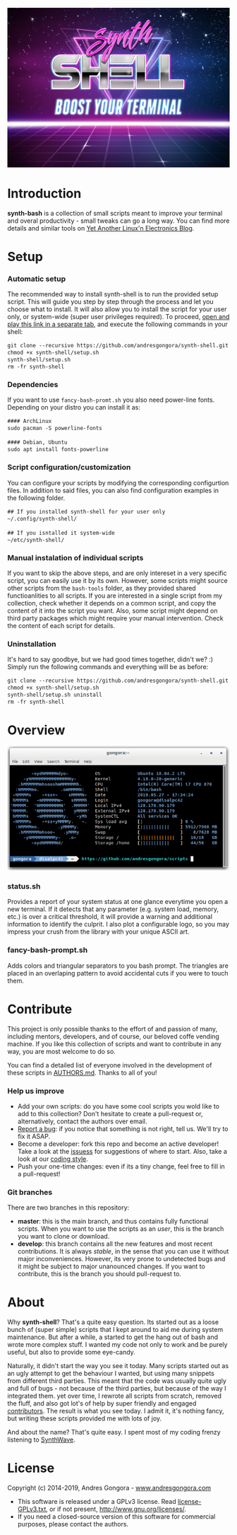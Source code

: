 ![synth-shell](doc/synth-shell.jpg)






<!--------------------------------------+-------------------------------------->
#                                  Introduction
<!--------------------------------------+-------------------------------------->

**synth-bash** is a collection of small scripts meant to improve your terminal
and overal productivity - small tweaks can go a long way.
You can find more details and similar tools on
[Yet Another Linux'n Electronics Blog](https://yalneb.blogspot.com/).






<!--------------------------------------+-------------------------------------->
#                                     Setup
<!--------------------------------------+-------------------------------------->

### Automatic setup

The recommended way to install synth-shell is to run the provided setup script.
This will guide you step by step through the process and let you choose what
to install. It will also allow you to install the script for your user only,
or system-wide (super user privileges required). To proceed, 
[open and play this link in a separate tab](https://www.youtube.com/watch?v=k6ZMYWPQID0),
and execute the following commands in your shell:
```
git clone --recursive https://github.com/andresgongora/synth-shell.git
chmod +x synth-shell/setup.sh
synth-shell/setup.sh
rm -fr synth-shell
```



### Dependencies
If you want to use `fancy-bash-promt.sh` you also need power-line fonts.
Depending on your distro you can install it as:
```
#### ArchLinux
sudo pacman -S powerline-fonts

#### Debian, Ubuntu
sudo apt install fonts-powerline
```


### Script configuration/customization
You can configure your scripts by modifying the corresponding configurtion
files. In addition to said files, you can also find configuration examples
in the following folder.
```
## If you installed synth-shell for your user only
~/.config/synth-shell/

## If you isntalled it system-wide
~/etc/synth-shell/
```



### Manual instalation of individual scripts
If you want to skip the above steps, and are only intereset in a very
specific script, you can easily use it by its own.
However, some scripts might source other scripts from the `bash-tools` folder,
as they provided shared functioanlities to all scripts. If you are interested
in a single script from my collection, check whether it depends on a common
script, and copy the content of it into the script you want.
Also, some script might depend on third party packages which might require
your manual intervention. Check the content of each script for details.






### Uninstallation
It's hard to say goodbye, but we had good times together, didn't we? :)
Simply run the following commands and everything will be as before:
```
git clone --recursive https://github.com/andresgongora/synth-shell.git
chmod +x synth-shell/setup.sh
synth-shell/setup.sh uninstall
rm -fr synth-shell
```






<!--------------------------------------+-------------------------------------->
#                                    Overview
<!--------------------------------------+-------------------------------------->

![Example with status.sh and fancy-bash-prompt.sh](doc/screenshot.png)


### status.sh
Provides a report of your system status at one glance everytime you open a
new terminal. If it detects that any parameter (e.g. system load, memory, etc.)
is over a critical threshold, it will provide a warning and additional
information to identify the culprit. I also plot a configurable logo, so
you may impress your crush from the library with your unique ASCII art.


### fancy-bash-prompt.sh
Adds colors and triangular separators to you bash prompt. The triangles are
placed in an overlaping pattern to avoid accidental cuts if you were to touch
them.






<!--------------------------------------+-------------------------------------->
#                                   Contribute
<!--------------------------------------+-------------------------------------->

This project is only possible thanks to the effort of and passion of many, 
including mentors, developers, and of course, our beloved coffe vending machine.
If you like this collection of scripts and want to contribute in any way,
you are most welcome to do so.

You can find a detailed list of everyone involved in the development of
these scripts in [AUTHORS.md](AUTHORS.md). Thanks to all of you!



### Help us improve

* Add your own scripts: do you have some cool scripts you wold like to 
  add to this collection? Don't hesitate to create a pull-request or,
  alternatively, contact the authors over email.
* [Report a bug](https://github.com/andresgongora/synth-shell/issues): 
  if you notice that something is not right, tell us. 
  We'll try to fix it ASAP.
* Become a developer: fork this repo and become an active developer!
  Take a look at the [issuess](https://github.com/andresgongora/synth-shell/issues)
  for suggestions of where to start. Also, take a look at our 
  [coding style](coding_style.md).
* Push your one-time changes: even if its a tiny change, 
  feel free to fill in a pull-request!



### Git branches

There are two branches in this repository:

* **master**: this is the main branch, and thus contains fully functional 
  scripts. When you want to use the scripts as an _user_, 
  this is the branch you want to clone or download.
* **develop**: this branch contains all the new features and most recent 
  contributions. It is always _stable_, in the sense that you can use it
  without major inconveniences. 
  However, its very prone to undetected bugs and it might be subject to major
  unanounced changes. If you want to contribute, this is the branch 
  you should pull-request to.






<!--------------------------------------+-------------------------------------->
#                                     About
<!--------------------------------------+-------------------------------------->

Why **synth-shell**? That's a quite easy question. Its started out as a loose
bunch of (super simple) scripts that I kept around to aid me during
system maintenance. But after a while, a started to get the hang out of bash
and wrote more complex stuff. I wanted my code not only to work
and be purely useful, but also to provide some eye-candy.

Naturally, it didn't start the way you see it today. Many scripts started out as
an ugly attempt to get the behaviour I wanted, but using many snippets from
different third parties. This meant that the code was usually quite ugly and
full of bugs - not because of the third parties, but because of the way I
integrated them. yet over time, I rewrote all scripts from scratch, removed
the fluff, and also got lot's of help by super friendly and engaged 
[contributors](AUTHORS.md). The result is what you see today.
I admit it, it's nothing fancy, but writing these scripts provided me with
lots of joy.

And about the name? That's quite easy. I spent most of my coding frenzy
listening to [SynthWave](https://en.wikipedia.org/wiki/Synthwave).






<!--------------------------------------+-------------------------------------->
#                                    License
<!--------------------------------------+-------------------------------------->

Copyright (c) 2014-2019, Andres Gongora - www.andresgongora.com

* This software is released under a GPLv3 license.
  Read [license-GPLv3.txt](LICENSE),
  or if not present, <http://www.gnu.org/licenses/>.
* If you need a closed-source version of this software
  for commercial purposes, please contact the authors.

